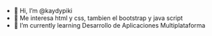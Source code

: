 - 👋 Hi, I’m @kaydypiki
- 👀 Me interesa  html y css, tambien el bootstrap y java script
- 🌱 I’m currently learning  Desarrollo de Aplicaciones Multiplataforma
<!---
kaydypiki/kaydypiki is a ✨ special ✨ repository because its `README.md` (this file) appears on your GitHub profile.
You can click the Preview link to take a look at your changes.
--->

